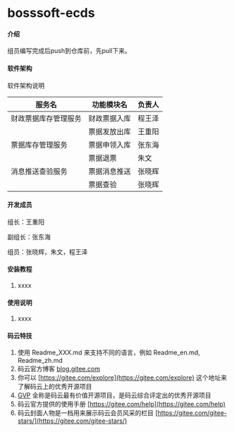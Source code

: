# bosssoft-ecds

#### 介绍

组员编写完成后push到仓库前，先pull下来。

#### 软件架构
软件架构说明


| 服务名        | 功能模块名  | 负责人 |
|------------|--------|-----|
| 财政票据库存管理服务 | 财政票据入库 | 程王泽 |
|            | 票据发放出库 | 王重阳 |
| 票据库存管理服务   | 票据申领入库 | 张东海 |
|            | 票据退票   | 朱文  |
| 消息推送查验服务   | 票据消息推送 | 张晓辉 |
|            | 票据查验   | 张晓辉 |

#### 开发成员

组长：王重阳

副组长：张东海

组员：张晓辉，朱文，程王泽

#### 安装教程

1.  xxxx

#### 使用说明

1.  xxxx

#### 码云特技

1.  使用 Readme\_XXX.md 来支持不同的语言，例如 Readme\_en.md, Readme\_zh.md
2.  码云官方博客 [blog.gitee.com](https://blog.gitee.com)
3.  你可以 [https://gitee.com/explore](https://gitee.com/explore) 这个地址来了解码云上的优秀开源项目
4.  [GVP](https://gitee.com/gvp) 全称是码云最有价值开源项目，是码云综合评定出的优秀开源项目
5.  码云官方提供的使用手册 [https://gitee.com/help](https://gitee.com/help)
6.  码云封面人物是一档用来展示码云会员风采的栏目 [https://gitee.com/gitee-stars/](https://gitee.com/gitee-stars/)
